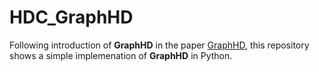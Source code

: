 # HDC_GraphHD

Following introduction of **GraphHD** in the paper [GraphHD](https://arxiv.org/abs/2205.07826), this repository shows a simple implemenation of **GraphHD** in Python.

